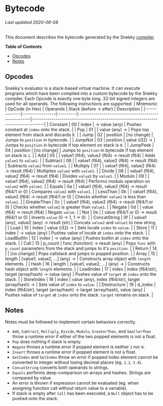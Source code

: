 # Bytecode
###### Last updated 2020-09-08
This document describes the bytecode generated by the Snekky [compiler](https://github.com/snekkylang/snekky/blob/master/src/compiler/Compiler.hx).

**Table of Contents**

- [Opcodes](#opcodes)
- [Notes](#notes)

## Opcodes
Snekky's evaluator is a stack-based virtual machine. It can execute programs which have been compiled into a custom bytecode by the Snekky compiler. Each Opcode is exactly one byte long. 32-bit signed integers are used for all operands. The following instructions are supported:
| Mnemonic     | OpCode (in Hex) | Operands | Stack (before -> after)                              | Description                                                                        |
|--------------|-----------------|----------|------------------------------------------------------|------------------------------------------------------------------------------------|
| Constant     | 00              | index    | -> value (any)                                       | Pushes constant at `index` onto the stack.                                         |
| Pop          | 01              |          | value (any) ->                                       | Pops top element from stack and discards it.                                       |
| Jump         | 02              | position | [no change]                                          | Jumps to `position` in bytecode.                                                   |
| JumpNot      | 03              | position | value (i32) ->                                       | Jumps to `position` in bytecode if top element on stack is `0`.                    |
| JumpPeek     | 04              | position | [no change]                                          | Jumps to `position` in bytecode if top element on stack is `1`.                    |
| Add          | 05              |          | value1 (f64), value2 (f64) -> result (f64)           | Adds `value1` to `value2`.                                                         |
| Subtract     | 06              |          | value1 (f64), value2 (f64) -> result (f64)           | Subtracts `value2` from `value1`.                                                  |
| Multiply     | 07              |          | value1 (f64), value2 (f64) -> result (f64)           | Multiplies `value2` with `value1`.                                                 |
| Divide       | 08              |          | value1 (f64), value2 (f64) -> result (f64)           | Divides `value2` by `value1`.                                                      |
| Modulo       | 09              |          | value1 (f64), value2 (f64) -> result (f64)           | Performs modulo operation on `value2` with `value1`.                               |
| Equals       | 0a              |          | value1 (f64), value2 (f64) -> result (f64/1 or 0)    | Compares `value2` with `value1`.                                                   |
| LessThan     | 0b              |          | value1 (f64), value2 (f64) -> result (f64/1 or 0)    | Checks whether `value2` is less than `value1`.                                     |
| GreaterThan  | 0c              |          | value1 (f64), value2 (f64) -> result (f64/1 or 0)    | Checks whether `value2` is greater than `value1`.                                  |
| Negate       | 0d              |          | value (f64) -> result (f64)                          | Negats `value`.                                                                    |
| Not          | 0e              |          | value (f64/1 or 0) -> result (f64/1 or 0)            | Inverts `value` (0 -> 1, 1 -> 0).                                                  |
| ConcatString | 0f              |          | value1 (any), value2 (any) -> result (str)           | Concats `value2` and `value1` to new string.                                       |
| Load         | 10              | index    | value (i32) ->                                       | Sets locale `index` to `value`.                                                    |
| Store        | 11              | index    | -> value (any)                                       | Pushes value of locale at `index` onto the stack.                                  |
| LoadBuiltIn  | 12              | index    | -> value (any)                                       | Pushes builtin at `index` onto the stack.                                          |
| Call         | 13              | p_count  | func (function) -> result (any)                      | Pops `func` with `p_count` parameters from the stack and jumps to it's `position`. |
| Return       | 14              |          | [no change]                                          | Pops callstack and jumps to popped position.                                       |
| Array        | 15              | length   | [value1, value2, ...] (any) ->                       | Constructs array object with `length` elements.                                    |
| Hash         | 16              | length   | [value1, value2, ...] (any) ->                       | Constructs hash object with `length` elements.                                     |
| LoadIndex    | 17              | index    | index (f64/str), target (array/hash) -> value (any)  | Pushes value of `target` at `index` onto the stack.                                |
| StoreIndex   | 18              | index    | value (any), index (f64/str), target (array/hash) -> | Sets value of `index` to `value`.                                                  |
| Destructure  | 19              | d_index  | index (f64/str), target (array/hash) -> target (array/hash), value (any) | Pushes value of `target` at `index` onto the stack. `target` remains on stack. |

## Notes
Notes must be followed to implement certain behaviors correctly.
- `Add`, `Subtract`, `Multiply`, `Divide`, `Modulo`, `GreaterThan`, and `SmallerThan` throw a runtime error if either of the two popped elements is not a float.
- `Pop` does nothing if stack is empty.
- `Negate` throws a runtime error if popped element is neither `1` nor `0`.
- `Invert` throws a runtime error if popped element is not a float.
- `GetIndex` and `SetIndex` throw an error if popped index element cannot be converted to integer without losing decimal places (eg. `1.2`, `3.4`).
- `ConcatString` converts both operands to strings.
- `Equals` performs deep-comparison on arrays and hashes. Strings are compared by value.
- An error is thrown if expression cannot be evaluated (eg. when assigning function call without return value to a variable).
- If stack is empty after `Call` has been executed, a `Null` object has to be pushed onto the stack.


